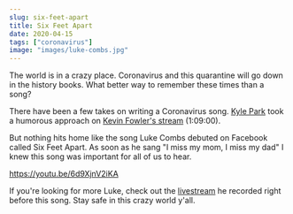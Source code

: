 ```yaml
---
slug: six-feet-apart
title: Six Feet Apart
date: 2020-04-15
tags: ["coronavirus"]
image: "images/luke-combs.jpg"
---
```


The world is in a crazy place. Coronavirus and this quarantine will go down in the history books. What better way to remember these times than a song?

There have been a few takes on writing a Coronavirus song. [Kyle Park][kyle-park] took a humorous approach on [Kevin Fowler's stream][kevin-fowler] (1:09:00).

But nothing hits home like the song Luke Combs debuted on Facebook called Six Feet Apart. As soon as he sang "I miss my mom, I miss my dad" I knew this song was important for all of us to hear.

https://youtu.be/6d9XjnV2iKA

If you're looking for more Luke, check out the [livestream][livestream] he recorded right before this song. Stay safe in this crazy world y'all.

[kyle-park]: https://www.kylepark.com
[kevin-fowler]: https://www.facebook.com/KevinFowlerMusic/videos/153991239342416
[livestream]: https://www.facebook.com/207710979309900/videos/872678419847776

